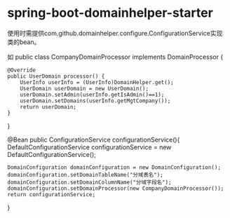# spring-boot-domainhelper-starter

使用时需提供com.github.domainhelper.configure.ConfigurationService实现类的bean。

如
public class CompanyDomainProcessor implements DomainProcessor {

    @Override
    public UserDomain processor() {
        UserInfo userInfo = (UserInfo)DomainHelper.get();
        UserDomain userDomain = new UserDomain();
        userDomain.setAdmin(userInfo.getIsAdmin()==1);
        userDomain.setDomains(userInfo.getMgtCompany());
        return userDomain;
    }
    
}




@Bean
public ConfigurationService configurationService(){
    DefaultConfigurationService configurationService = new DefaultConfigurationService();
    
    DomainConfiguration domainConfiguration = new DomainConfiguration();
    domainConfiguration.setDomainTableName("分域表名");
    domainConfiguration.setDomainColumnName("分域字段名");
    domainConfiguration.setDomainProcessor(new CompanyDomainProcessor());
    return configurationService;
}

